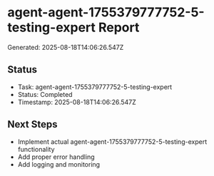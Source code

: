 # agent-agent-1755379777752-5-testing-expert Report

Generated: 2025-08-18T14:06:26.547Z

## Status
- Task: agent-agent-1755379777752-5-testing-expert
- Status: Completed
- Timestamp: 2025-08-18T14:06:26.547Z

## Next Steps
- Implement actual agent-agent-1755379777752-5-testing-expert functionality
- Add proper error handling
- Add logging and monitoring

